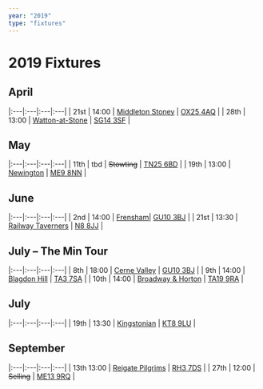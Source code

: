 ```yaml
---
year: "2019"
type: "fixtures"
---
```


# 2019 Fixtures

## April

|:---|:---|:---|:---|
| 21st | 14:00 | [Middleton Stoney](2019-middleton-stoney) | [OX25 4AQ](https//goo.gl/maps/2oHFhgW7cVt) |
| 28th | 13:00 | [Watton-at-Stone](2019-watton-at-stone) | [SG14 3SF](https://goo.gl/maps/2oHFhgW7cVt) |


## May

|:---|:---|:---|:---|
| 11th | tbd | <del>Stowting</del> | [TN25 6BD](https//goo.gl/maps/5KNmaMe6Wb42) |
| 19th | 13:00 | [Newington](2019-newington) | [ME9 8NN](https//goo.gl/maps/2XwQKWc9brr) |

## June

|:---|:---|:---|:---|
| 2nd | 14:00 | [Frensham](2019-frensham)| [GU10 3BJ](https//goo.gl/maps/xBUZvPU1vnK2) |
| 21st | 13:30 | [Railway Taverners](2019-railway-taverners) | [N8 8JJ](https//goo.gl/maps/BuCf1MgUwJTViZ4YA) |

## July – The Min Tour

|:---|:---|:---|:---|
| 8th | 18:00 | [Cerne Valley](2019-cerne-valley) | [GU10 3BJ](https//goo.gl/maps/xBUZvPU1vnK2) |
| 9th | 14:00 | [Blagdon Hill](2019-blagdon-hill) | [TA3 7SA](https//goo.gl/maps/H6iLZLNcja12) |
| 10th | 14:00 | [Broadway & Horton](2019-broadway-and-horton) | [TA19 9RA](https//goo.gl/maps/hVamJL8if6v) |

## July

|:---|:---|:---|:---|
| 19th | 13:30 | [Kingstonian](2019-kingstonian) | [KT8 9LU](https//goo.gl/maps/4kwjPyThUMkyQfhe8) |

## September

|:---|:---|:---|:---|
| 13th  13:00 | [Reigate Pilgrims](2019-reigate-pilgrims) | [RH3 7DS](https//goo.gl/maps/APtKSjuaQ5v) |
| 27th | 12:00 | <del>Selling</del> | [ME13 9RQ](https//goo.gl/maps/QeLhjBkEbJr) |
